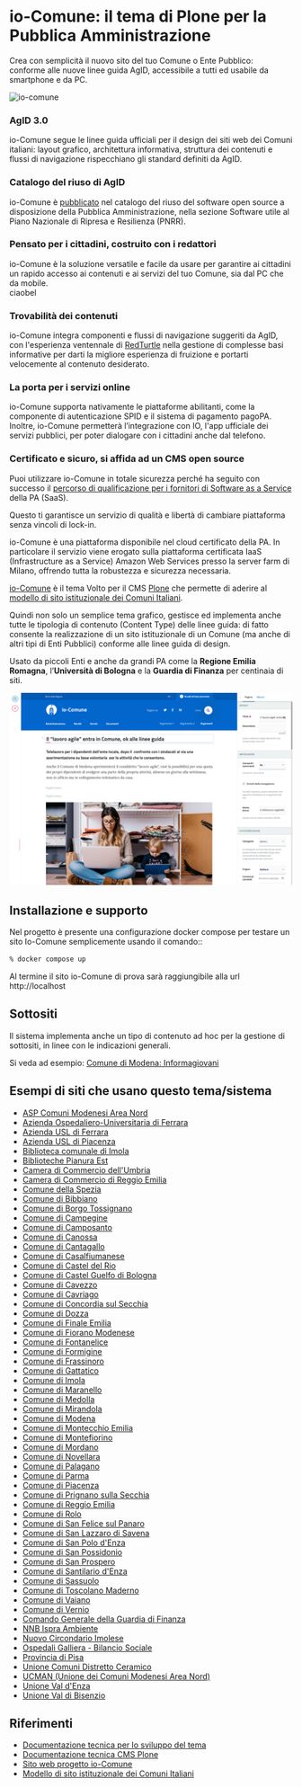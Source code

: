 # io-Comune: il tema di Plone per la Pubblica Amministrazione

Crea con semplicità il nuovo sito del tuo Comune o Ente Pubblico:\
conforme alle nuove linee guida AgID, accessibile a tutti ed usabile da smartphone e da PC.

![io-comune](/docs/01-io-comune.png)

### AgID 3.0

io-Comune segue le linee guida ufficiali per il design dei siti web dei Comuni italiani: layout grafico, architettura informativa, struttura dei contenuti e flussi di navigazione rispecchiano gli standard definiti da AgID.

### Catalogo del riuso di AgID
io-Comune è [pubblicato](https://developers.italia.it/it/software/italia-design-comuni-plone-theme-62ea5c) nel catalogo del riuso del software open source a disposizione della Pubblica Amministrazione, nella sezione Software utile al Piano Nazionale di Ripresa e Resilienza (PNRR).

### Pensato per i cittadini, costruito con i redattori

io-Comune è la soluzione versatile e facile da usare per garantire ai cittadini un rapido accesso ai contenuti e ai servizi del tuo Comune, sia dal PC che da mobile.      
      ciaobel
### Trovabilità dei contenuti

io-Comune integra componenti e flussi di navigazione suggeriti da AgID, con l'esperienza ventennale di [RedTurtle](https://www.redturtle.it/) nella gestione di complesse basi informative per darti la migliore esperienza di fruizione e portarti velocemente al contenuto desiderato.

### La porta per i servizi online
      
io-Comune supporta nativamente le piattaforme abilitanti, come la componente di autenticazione SPID e il sistema di pagamento pagoPA.\
Inoltre, io-Comune permetterà l’integrazione con IO, l'app ufficiale dei servizi pubblici, per poter dialogare con i cittadini anche dal telefono.
      
### Certificato e sicuro, si affida ad un CMS open source
      
Puoi  utilizzare io-Comune in totale sicurezza perché ha seguito con successo il [percorso di qualificazione per i fornitori di Software as a Service](https://catalogocloud.agid.gov.it/service/1085) della PA (SaaS).

Questo ti garantisce un servizio di qualità e libertà di cambiare piattaforma senza vincoli di lock-in.

io-Comune è una piattaforma disponibile nel cloud certificato della PA. In particolare il servizio viene erogato sulla piattaforma certificata IaaS (Infrastructure as a Service) Amazon Web Services presso la server farm di Milano, offrendo tutta la robustezza e sicurezza necessaria.

[io-Comune](https://www.io-comune.it/) è il tema Volto per il CMS [Plone](https://plone.org/) che permette di aderire al [modello di sito istituzionale dei Comuni Italiani](https://designers.italia.it/modello/comuni/).

Quindi non solo un semplice tema grafico, gestisce ed implementa anche tutte le tipologia di contenuto (Content Type) delle linee guida: di fatto consente la realizzazione di un sito istituzionale di un Comune (ma anche di altri tipi di Enti Pubblici) conforme alle linee guida di design.

Usato da piccoli Enti e anche da grandi PA come la **Regione Emilia Romagna**, l’**Università di Bologna** e la **Guardia di Finanza** per centinaia di siti.

![io-comune](/docs/04-io-comune.png)

## Installazione e supporto

Nel progetto è presente una configurazione docker compose per testare un sito Io-Comune semplicemente usando il comando::

```bash
% docker compose up
```

Al termine il sito io-Comune di prova sarà raggiungibile alla url http://localhost

## Sottositi

Il sistema implementa anche un tipo di contenuto ad hoc per la gestione di sottositi, in linee con le indicazioni generali.

Si veda ad esempio:
[Comune di Modena: Informagiovani](https://www.comune.modena.it/informagiovani)

## Esempi di siti che usano questo tema/sistema

- [ASP Comuni Modenesi Area Nord](https://www.aspareanord.it/)
- [Azienda Ospedaliero-Universitaria di Ferrara](https://www.ospfe.it/)
- [Azienda USL di Ferrara](https://www.ausl.fe.it/)
- [Azienda USL di Piacenza](https://www.ausl.pc.it/)
- [Biblioteca comunale di Imola](https://bim.comune.imola.bo.it/)
- [Biblioteche Pianura Est](https://bibest.it)
- [Camera di Commercio dell'Umbria](https://www.umbria.camcom.it/)
- [Camera di Commercio di Reggio Emilia](https://www.re.camcom.gov.it/)
- [Comune della Spezia](https://www.comune.laspezia.it/)
- [Comune di Bibbiano](https://www.comune.bibbiano.re.it/)
- [Comune di Borgo Tossignano](https://www.comune.borgotossignano.bo.it/)
- [Comune di Campegine](https://www.comune.campegine.re.it/)
- [Comune di Camposanto](https://www.comune.camposanto.mo.it/)
- [Comune di Canossa](https://www.comune.canossa.re.it/)
- [Comune di Cantagallo](https://www.comune.cantagallo.po.it/)
- [Comune di Casalfiumanese](https://www.comune.casalfiumanese.bo.it/)
- [Comune di Castel del Rio](https://www.comune.casteldelrio.bo.it/)
- [Comune di Castel Guelfo di Bologna](https://www.comune.castelguelfo.bo.it/)
- [Comune di Cavezzo](https://www.comune.cavezzo.mo.it/)
- [Comune di Cavriago](https://www.comune.cavriago.re.it/)
- [Comune di Concordia sul Secchia](https://www.comune.concordia.mo.it/)
- [Comune di Dozza](https://www.comune.dozza.bo.it/)
- [Comune di Finale Emilia](https://www.comune.finale.mo.it/)
- [Comune di Fiorano Modenese](https://www.comune.fiorano-modenese.mo.it/)
- [Comune di Fontanelice](https://www.comune.fontanelice.bo.it/)
- [Comune di Formigine](https://www.comune.formigine.mo.it/)
- [Comune di Frassinoro](https://www.comune.frassinoro.mo.it/)
- [Comune di Gattatico](https://www.comune.gattatico.re.it/)
- [Comune di Imola](https://www.comune.imola.bo.it)
- [Comune di Maranello](https://www.comune.maranello.mo.it/)
- [Comune di Medolla](https://www.comune.medolla.mo.it/)
- [Comune di Mirandola](https://www.comune.mirandola.mo.it/)
- [Comune di Modena](https://www.comune.modena.it/)
- [Comune di Montecchio Emilia](https://www.comune.montecchio-emilia.re.it/)
- [Comune di Montefiorino](https://www.comune.montefiorino.mo.it/)
- [Comune di Mordano](https://www.comune.mordano.bo.it/)
- [Comune di Novellara](https://www.comune.novellara.re.it/)
- [Comune di Palagano](https://www.comune.palagano.mo.it/)
- [Comune di Parma](https://www.comune.parma.it/)
- [Comune di Piacenza](https://www.comune.piacenza.it/)
- [Comune di Prignano sulla Secchia](https://www.comune.prignano.mo.it/)
- [Comune di Reggio Emilia](https://www.comune.re.it/)
- [Comune di Rolo](https://www.comune.rolo.re.it/)
- [Comune di San Felice sul Panaro](https://www.comune.sanfelice.mo.it/)
- [Comune di San Lazzaro di Savena](https://www.comune.sanlazzaro.bo.it)
- [Comune di San Polo d'Enza](https://www.comune.sanpolodenza.re.it/)
- [Comune di San Possidonio](https://www.comune.sanpossidonio.mo.it/)
- [Comune di San Prospero](https://www.comune.sanprospero.mo.it/)
- [Comune di Santilario d'Enza](https://www.comune.santilariodenza.re.it/)
- [Comune di Sassuolo](https://www.comune.sassuolo.mo.it/)
- [Comune di Toscolano Maderno](https://www.comune.toscolanomaderno.bs.it/)
- [Comune di Vaiano](https://www.comune.vaiano.po.it/)
- [Comune di Vernio](https://www.comune.vernio.po.it/)
- [Comando Generale della Guardia di Finanza](https://www.gdf.gov.it/it)
- [NNB Ispra Ambiente](https://www.nnb.isprambiente.it)
- [Nuovo Circondario Imolese](https://www.nuovocircondarioimolese.it)
- [Ospedali Galliera - Bilancio Sociale](https://bilanciosociale.galliera.it)
- [Provincia di Pisa](https://www.provincia.pisa.it/)
- [Unione Comuni Distretto Ceramico](https://www.distrettoceramico.mo.it/)
- [UCMAN (Unione dei Comuni Modenesi Area Nord)](https://www.unioneareanord.mo.it/)
- [Unione Val d'Enza](https://www.unionevaldenza.it/)
- [Unione Val di Bisenzio](https://www.bisenzio.it/)

## Riferimenti

* [Documentazione tecnica per lo sviluppo del tema](DEVELOPMENT.md)
* [Documentazione tecnica CMS Plone](https://6.docs.plone.org)
* [Sito web progetto io-Comune](https://www.io-comune.it/)
* [Modello di sito istituzionale dei Comuni Italiani](https://designers.italia.it/modello/comuni/)
